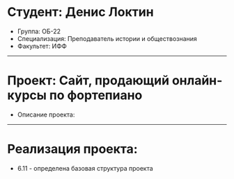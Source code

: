 # Студент: Денис Локтин
- Группа: ОБ-22     
- Специализация: Преподаватель истории и обществознания
- Факультет: ИФФ
---
# Проект: Сайт, продающий онлайн-курсы по фортепиано
- Описание проекта:
---
# Реализация проекта:
- 6.11 - определена базовая структура проекта
